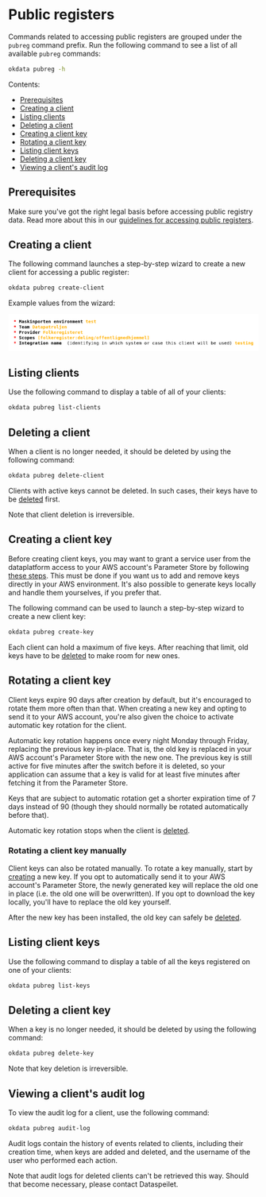 # Public registers

Commands related to accessing public registers are grouped under the `pubreg`
command prefix. Run the following command to see a list of all available
`pubreg` commands:

```sh
okdata pubreg -h
```

Contents:
* [Prerequisites](#prerequisites)
* [Creating a client](#creating-a-client)
* [Listing clients](#listing-clients)
* [Deleting a client](#deleting-a-client)
* [Creating a client key](#creating-a-client-key)
* [Rotating a client key](#rotating-a-client-key)
* [Listing client keys](#listing-client-keys)
* [Deleting a client key](#deleting-a-client-key)
* [Viewing a client's audit log](#viewing-a-clients-audit-log)

## Prerequisites

Make sure you've got the right legal basis before accessing public registry
data. Read more about this in our [guidelines for accessing public
registers](https://github.com/oslokommune/dataplattform/blob/master/origo/registerdata/offentlige-registerdata.md).

## Creating a client

The following command launches a step-by-step wizard to create a new client for
accessing a public register:

```sh
okdata pubreg create-client
```

Example values from the wizard:

![Example values from the wizard](img/pubreg-wizard.png)

## Listing clients

Use the following command to display a table of all of your clients:

```sh
okdata pubreg list-clients
```

## Deleting a client

When a client is no longer needed, it should be deleted by using the following
command:

```sh
okdata pubreg delete-client
```

Clients with active keys cannot be deleted. In such cases, their keys have to be
[deleted](#deleting-a-client-key) first.

Note that client deletion is irreversible.

## Creating a client key

Before creating client keys, you may want to grant a service user from the
dataplatform access to your AWS account's Parameter Store by following [these
steps](https://github.com/oslokommune/dataplattform/blob/master/origo/registerdata/offentlige-registerdata-3.md#%C3%A5pne-aws-konto). This
must be done if you want us to add and remove keys directly in your AWS
environment. It's also possible to generate keys locally and handle them
yourselves, if you prefer that.

The following command can be used to launch a step-by-step wizard to create a
new client key:

```sh
okdata pubreg create-key
```

Each client can hold a maximum of five keys. After reaching that limit, old keys
have to be [deleted](#deleting-a-client-key) to make room for new ones.

## Rotating a client key

Client keys expire 90 days after creation by default, but it's encouraged to
rotate them more often than that. When creating a new key and opting to send it
to your AWS account, you're also given the choice to activate automatic key
rotation for the client.

Automatic key rotation happens once every night Monday through Friday, replacing
the previous key in-place. That is, the old key is replaced in your AWS
account's Parameter Store with the new one. The previous key is still active for
five minutes after the switch before it is deleted, so your application can
assume that a key is valid for at least five minutes after fetching it from the
Parameter Store.

Keys that are subject to automatic rotation get a shorter expiration time of 7
days instead of 90 (though they should normally be rotated automatically before
that).

Automatic key rotation stops when the client is [deleted](#deleting-a-client).

### Rotating a client key manually

Client keys can also be rotated manually. To rotate a key manually, start by
[creating](#creating-a-client-key) a new key. If you opt to automatically send
it to your AWS account's Parameter Store, the newly generated key will replace
the old one in place (i.e. the old one will be overwritten). If you opt to
download the key locally, you'll have to replace the old key yourself.

After the new key has been installed, the old key can safely be
[deleted](#deleting-a-client-key).

## Listing client keys

Use the following command to display a table of all the keys registered on one
of your clients:

```sh
okdata pubreg list-keys
```

## Deleting a client key

When a key is no longer needed, it should be deleted by using the following
command:

```sh
okdata pubreg delete-key
```

Note that key deletion is irreversible.

## Viewing a client's audit log

To view the audit log for a client, use the following command:

```sh
okdata pubreg audit-log
```

Audit logs contain the history of events related to clients, including their
creation time, when keys are added and deleted, and the username of the user who
performed each action.

Note that audit logs for deleted clients can't be retrieved this way. Should
that become necessary, please contact Dataspeilet.
